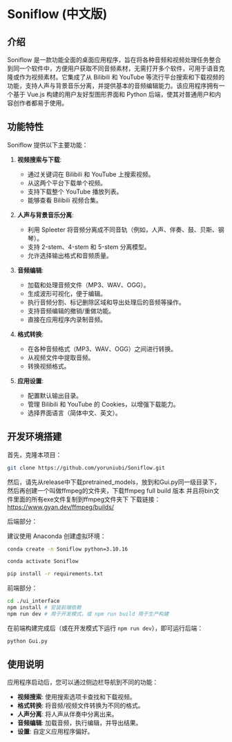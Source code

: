 # Soniflow (中文版)

## 介绍

Soniflow 是一款功能全面的桌面应用程序，旨在将各种音频和视频处理任务整合到同一个软件中，方便用户获取不同音频素材，无需打开多个软件，可用于语音克隆或作为视频素材。它集成了从 Bilibili 和 YouTube 等流行平台搜索和下载视频的功能，支持人声与背景音乐分离，并提供基本的音频编辑能力。该应用程序拥有一个基于 Vue.js 构建的用户友好型图形界面和 Python 后端，使其对普通用户和内容创作者都易于使用。

## 功能特性

Soniflow 提供以下主要功能：

1.  **视频搜索与下载**:
    *   通过关键词在 Bilibili 和 YouTube 上搜索视频。
    *   从这两个平台下载单个视频。
    *   支持下载整个 YouTube 播放列表。
    *   能够查看 Bilibili 视频合集。

2.  **人声与背景音乐分离**:
    *   利用 Spleeter 将音频分离成不同音轨（例如，人声、伴奏、鼓、贝斯、钢琴）。
    *   支持 2-stem、4-stem 和 5-stem 分离模型。
    *   允许选择输出格式和音频质量。

3.  **音频编辑**:
    *   加载和处理音频文件（MP3、WAV、OGG）。
    *   生成波形可视化，便于编辑。
    *   执行音频分割、标记删除区域和导出处理后的音频等操作。
    *   支持音频编辑的撤销/重做功能。
    *   直接在应用程序内录制音频。

4.  **格式转换**:
    *   在各种音频格式（MP3、WAV、OGG）之间进行转换。
    *   从视频文件中提取音频。
    *   转换视频格式。

5.  **应用设置**:
    *   配置默认输出目录。
    *   管理 Bilibili 和 YouTube 的 Cookies，以增强下载能力。
    *   选择界面语言（简体中文、英文）。

## 开发环境搭建
首先，克隆本项目：

```bash
git clone https://github.com/yoruniubi/Soniflow.git
```

然后，请先从release中下载pretrained_models，放到和Gui.py同一级目录下，然后再创建一个叫做ffmpeg的文件夹，下载ffmpeg full build 版本
并且将bin文件里面的所有exe文件复制到ffmpeg文件夹下
下载链接：https://www.gyan.dev/ffmpeg/builds/

后端部分：

建议使用 Anaconda 创建虚拟环境：

```bash
conda create -n Soniflow python=3.10.16
```
```bash
conda activate Soniflow
```
```bash
pip install -r requirements.txt
```

前端部分：

```bash
cd ./ui_interface
npm install # 安装前端依赖
npm run dev # 用于开发模式，或 npm run build 用于生产构建
```

在前端构建完成后（或在开发模式下运行 `npm run dev`），即可运行后端：

```bash
python Gui.py
```

## 使用说明

应用程序启动后，您可以通过侧边栏导航到不同的功能：
*   **视频搜索**: 使用搜索选项卡查找和下载视频。
*   **格式转换**: 将音频/视频文件转换为不同的格式。
*   **人声分离**: 将人声从伴奏中分离出来。
*   **音频编辑**: 加载音频，执行编辑，并导出结果。
*   **设置**: 自定义应用程序偏好。
